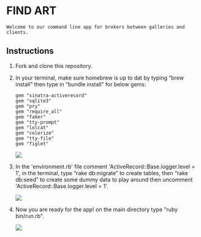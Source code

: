 # FIND ART
	Welcome to our command line app for brokers between galleries and clients.



## Instructions

1. Fork and clone this repository.

2. In your terminal, make sure homebrew is up to dat by typing “brew install” then type in “bundle install” for below gems:
    ```
    gem "sinatra-activerecord"
    gem "sqlite3"
    gem "pry"
    gem "require_all"
    gem "faker"
    gem "tty-prompt"
    gem "lolcat"
    gem "colorize"
    gem "tty-file"
    gem "figlet"
    
    ```
   ![](ProjectCloning.gif)

3. In the 'environment.rb' file comment 'ActiveRecord::Base.logger.level = 1', in the terminal, type “rake db:migrate”
   to create tables, then “rake db:seed” to create some dummy data to play around then uncomment
   'ActiveRecord::Base.logger.level = 1'.

   ![](BasicSetup.gif)

4. Now you are ready for the app! on the main directory type "ruby bin/run.rb".

	 ![](project-display.gif)
